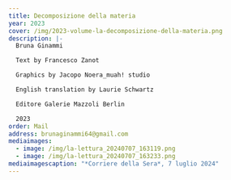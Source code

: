 ```yaml
---
title: Decomposizione della materia
year: 2023
cover: /img/2023-volume-la-decomposizione-della-materia.png
description: |-
  Bruna Ginammi

  Text by Francesco Zanot

  Graphics by Jacopo Noera_muah! studio

  English translation by Laurie Schwartz

  Editore Galerie Mazzoli Berlin

  2023
order: Mail
address: brunaginammi64@gmail.com
mediaimages:
  - image: /img/la-lettura_20240707_163119.png
  - image: /img/la-lettura_20240707_163233.png
mediaimagescaption: "*Corriere della Sera*, 7 luglio 2024"
---
```

